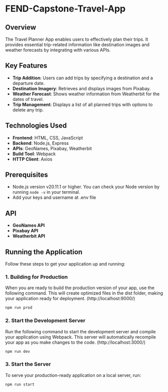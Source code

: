 # FEND-Capstone-Travel-App

## Overview

The Travel Planner App enables users to effectively plan their trips. It provides essential trip-related information like destination images and weather forecasts by integrating with various APIs.

## Key Features

- **Trip Addition**: Users can add trips by specifying a destination and a departure date.
- **Destination Imagery**: Retrieves and displays images from Pixabay.
- **Weather Forecast**: Shows weather information from Weatherbit for the dates of travel.
- **Trip Management**: Displays a list of all planned trips with options to delete any trip.

## Technologies Used

- **Frontend**: HTML, CSS, JavaScript
- **Backend**: Node.js, Express
- **APIs**: GeoNames, Pixabay, Weatherbit
- **Build Tool**: Webpack
- **HTTP Client**: Axios

## Prerequisites
- Node.js version v20.11.1 or higher. You can check your Node version by running `node -v` in your terminal.
- Add your keys and username at .env file

## API

- **GeoNames API**
- **Pixabay API**
- **Weatherbit API**

## Running the Application

Follow these steps to get your application up and running:

### 1. Building for Production

When you are ready to build the production version of your app, use the following command. This will create optimized files in the dist folder, making your application ready for deployment.
(http://localhost:9000/)

```bash
npm run prod 
```

### 2. Start the Development Server

Run the following command to start the development server and compile your application using Webpack. This server will automatically recompile your app as you make changes to the code.
(http://localhost:3000/)
```bash
npm run dev 
```



### 3. Start the Server

To serve your production-ready application on a local server, run:

```bash
npm run start
```
